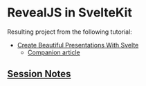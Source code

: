 # RevealJS in SvelteKit
Resulting project from the following tutorial:
- [Create Beautiful Presentations With Svelte](https://www.youtube.com/watch?v=67lqa5kTQkA)
    - [Companion article](https://joyofcode.xyz/beautiful-presentations-with-svelte)

## [Session Notes](https://acidtone.github.io/teaching-journal/#create-beautiful-presentations-with-svelte) 